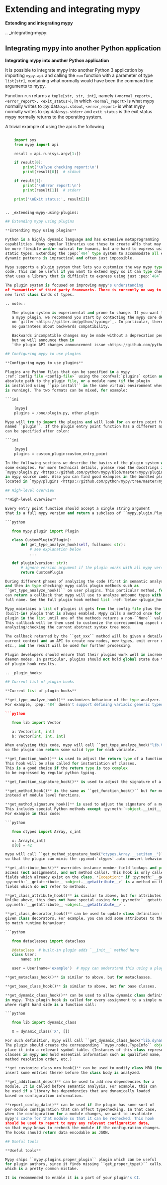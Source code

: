 # Extending and integrating mypy

**Extending and integrating mypy**

.. _integrating-mypy:

## Integrating mypy into another Python application

**Integrating mypy into another Python application**

It is possible to integrate mypy into another Python 3 application by
importing ``mypy.api`` and calling the ``run`` function with a parameter of type ``list[str]``, containing
what normally would have been the command line arguments to mypy.

Function ``run`` returns a ``tuple[str, str, int]``, namely
``(<normal_report>, <error_report>, <exit_status>)``, in which ``<normal_report>``
is what mypy normally writes to :py:data:`sys.stdout`, ``<error_report>`` is what mypy
normally writes to :py:data:`sys.stderr` and ``exit_status`` is the exit status mypy normally
returns to the operating system.

A trivial example of using the api is the following

```python

    import sys
    from mypy import api

    result = api.run(sys.argv[1:])

    if result[0]:
        print('\nType checking report:\n')
        print(result[0])  # stdout

    if result[1]:
        print('\nError report:\n')
        print(result[1])  # stderr

    print('\nExit status:', result[2])


.. _extending-mypy-using-plugins:

## Extending mypy using plugins

**Extending mypy using plugins**

Python is a highly dynamic language and has extensive metaprogramming
capabilities. Many popular libraries use these to create APIs that may
be more flexible and/or natural for humans, but are hard to express using
static types. Extending the :pep:`484` type system to accommodate all existing
dynamic patterns is impractical and often just impossible.

Mypy supports a plugin system that lets you customize the way mypy type checks
code. This can be useful if you want to extend mypy so it can type check code
that uses a library that is difficult to express using just :pep:`484` types.

The plugin system is focused on improving mypy's understanding
of *semantics* of third party frameworks. There is currently no way to define
new first class kinds of types.

.. note::

   The plugin system is experimental and prone to change. If you want to write
   a mypy plugin, we recommend you start by contacting the mypy core developers
   on `gitter <https://gitter.im/python/typing>`_. In particular, there are
   no guarantees about backwards compatibility.

   Backwards incompatible changes may be made without a deprecation period,
   but we will announce them in
   `the plugin API changes announcement issue <https://github.com/python/mypy/issues/6617>`_.

## Configuring mypy to use plugins

**Configuring mypy to use plugins**

Plugins are Python files that can be specified in a mypy
:ref:`config file <config-file>` using the :confval:`plugins` option and one of the two formats: relative or
absolute path to the plugin file, or a module name (if the plugin
is installed using ``pip install`` in the same virtual environment where mypy
is running). The two formats can be mixed, for example:

```ini

    [mypy]
    plugins = /one/plugin.py, other.plugin

Mypy will try to import the plugins and will look for an entry point function
named ``plugin``. If the plugin entry point function has a different name, it
can be specified after colon:

```ini

    [mypy]
    plugins = custom_plugin:custom_entry_point

In the following sections we describe the basics of the plugin system with
some examples. For more technical details, please read the docstrings in
`mypy/plugin.py <https://github.com/python/mypy/blob/master/mypy/plugin.py>`_
in mypy source code. Also you can find good examples in the bundled plugins
located in `mypy/plugins <https://github.com/python/mypy/tree/master/mypy/plugins>`_.

## High-level overview

**High-level overview**

Every entry point function should accept a single string argument
that is a full mypy version and return a subclass of ``mypy.plugin.Plugin``:

```python

   from mypy.plugin import Plugin

   class CustomPlugin(Plugin):
       def get_type_analyze_hook(self, fullname: str):
           # see explanation below
           ...

   def plugin(version: str):
       # ignore version argument if the plugin works with all mypy versions.
       return CustomPlugin

During different phases of analyzing the code (first in semantic analysis,
and then in type checking) mypy calls plugin methods such as
``get_type_analyze_hook()`` on user plugins. This particular method, for example,
can return a callback that mypy will use to analyze unbound types with the given
full name. See the full plugin hook method list :ref:`below <plugin_hooks>`.

Mypy maintains a list of plugins it gets from the config file plus the default
(built-in) plugin that is always enabled. Mypy calls a method once for each
plugin in the list until one of the methods returns a non-``None`` value.
This callback will be then used to customize the corresponding aspect of
analyzing/checking the current abstract syntax tree node.

The callback returned by the ``get_xxx`` method will be given a detailed
current context and an API to create new nodes, new types, emit error messages,
etc., and the result will be used for further processing.

Plugin developers should ensure that their plugins work well in incremental and
daemon modes. In particular, plugins should not hold global state due to caching
of plugin hook results.

.. _plugin_hooks:

## Current list of plugin hooks

**Current list of plugin hooks**

**get_type_analyze_hook()** customizes behaviour of the type analyzer.
For example, :pep:`484` doesn't support defining variadic generic types:

```python

   from lib import Vector

   a: Vector[int, int]
   b: Vector[int, int, int]

When analyzing this code, mypy will call ``get_type_analyze_hook("lib.Vector")``,
so the plugin can return some valid type for each variable.

**get_function_hook()** is used to adjust the return type of a function call.
This hook will be also called for instantiation of classes.
This is a good choice if the return type is too complex
to be expressed by regular python typing.

**get_function_signature_hook()** is used to adjust the signature of a function.

**get_method_hook()** is the same as ``get_function_hook()`` but for methods
instead of module level functions.

**get_method_signature_hook()** is used to adjust the signature of a method.
This includes special Python methods except :py:meth:`~object.__init__` and :py:meth:`~object.__new__`.
For example in this code:

```python

   from ctypes import Array, c_int

   x: Array[c_int]
   x[0] = 42

mypy will call ``get_method_signature_hook("ctypes.Array.__setitem__")``
so that the plugin can mimic the :py:mod:`ctypes` auto-convert behavior.

**get_attribute_hook()** overrides instance member field lookups and property
access (not assignments, and not method calls). This hook is only called for
fields which already exist on the class. *Exception:* if :py:meth:`__getattr__ <object.__getattr__>` or
:py:meth:`__getattribute__ <object.__getattribute__>` is a method on the class, the hook is called for all
fields which do not refer to methods.

**get_class_attribute_hook()** is similar to above, but for attributes on classes rather than instances.
Unlike above, this does not have special casing for :py:meth:`__getattr__ <object.__getattr__>` or
:py:meth:`__getattribute__ <object.__getattribute__>`.

**get_class_decorator_hook()** can be used to update class definition for
given class decorators. For example, you can add some attributes to the class
to match runtime behaviour:

```python

   from dataclasses import dataclass

   @dataclass  # built-in plugin adds `__init__` method here
   class User:
       name: str

   user = User(name='example')  # mypy can understand this using a plugin

**get_metaclass_hook()** is similar to above, but for metaclasses.

**get_base_class_hook()** is similar to above, but for base classes.

**get_dynamic_class_hook()** can be used to allow dynamic class definitions
in mypy. This plugin hook is called for every assignment to a simple name
where right hand side is a function call:

```python

   from lib import dynamic_class

   X = dynamic_class('X', [])

For such definition, mypy will call ``get_dynamic_class_hook("lib.dynamic_class")``.
The plugin should create the corresponding ``mypy.nodes.TypeInfo`` object, and
place it into a relevant symbol table. (Instances of this class represent
classes in mypy and hold essential information such as qualified name,
method resolution order, etc.)

**get_customize_class_mro_hook()** can be used to modify class MRO (for example
insert some entries there) before the class body is analyzed.

**get_additional_deps()** can be used to add new dependencies for a
module. It is called before semantic analysis. For example, this can
be used if a library has dependencies that are dynamically loaded
based on configuration information.

**report_config_data()** can be used if the plugin has some sort of
per-module configuration that can affect typechecking. In that case,
when the configuration for a module changes, we want to invalidate
mypy's cache for that module so that it can be rechecked. This hook
should be used to report to mypy any relevant configuration data,
so that mypy knows to recheck the module if the configuration changes.
The hooks should return data encodable as JSON.

## Useful tools

**Useful tools**

Mypy ships ``mypy.plugins.proper_plugin`` plugin which can be useful
for plugin authors, since it finds missing ``get_proper_type()`` calls,
which is a pretty common mistake.

It is recommended to enable it is a part of your plugin's CI.